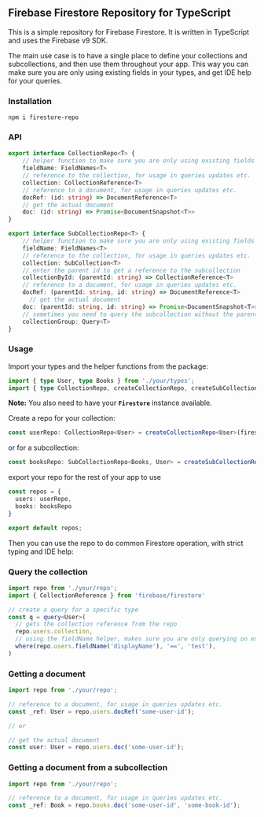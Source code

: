 ## Firebase Firestore Repository for TypeScript

This is a simple repository for Firebase Firestore. It is written in TypeScript and uses the Firebase v9 SDK.

The main use case is to have a single place to define your collections and subcollections, and then use them throughout your app. This way you can make sure you are only using existing fields in your types, and get IDE help for your queries.

### Installation

```npm i firestore-repo```

### API
```typescript
export interface CollectionRepo<T> {
    // helper function to make sure you are only using existing fields in your type
    fieldName: FieldNames<T>
    // reference to the collection, for usage in queries updates etc.
    collection: CollectionReference<T>
    // reference to a document, for usage in queries updates etc.
    docRef: (id: string) => DocumentReference<T>
    // get the actual document
    doc: (id: string) => Promise<DocumentSnapshot<T>>
}

export interface SubCollectionRepo<T> {
    // helper function to make sure you are only using existing fields in your type
    fieldName: FieldNames<T>
    // reference to the collection, for usage in queries updates etc.
    collection: SubCollection<T>
    // enter the parent id to get a reference to the subcollection
    collectionById: (parentId: string) => CollectionReference<T>
    // reference to a document, for usage in queries updates etc.
    docRef: (parentId: string, id: string) => DocumentReference<T>
      // get the actual document
    doc: (parentId: string, id: string) => Promise<DocumentSnapshot<T>>
    // sometimes you need to query the subcollection without the parentId, this uses collectionGroup from Firestore
    collectionGroup: Query<T>
}
```

### Usage

Import your types and the helper functions from the package:
```typescript
import { type User, type Books } from './your/types';
import { type CollectionRepo, createCollectionRepo, createSubCollectionRepo, type SubCollectionRepo } from 'firestore-repo'
```

**Note:** You also need to have your **`Firestore`** instance available. 

Create a repo for your collection:
```typescript
const userRepo: CollectionRepo<User> = createCollectionRepo<User>(firestore, 'users');
```

or for a subcollection:
```typescript
const booksRepo: SubCollectionRepo<Books, User> = createSubCollectionRepo<Books>(firestore, 'users', 'books');
```

export your repo for the rest of your app to use
```typescript
const repos = {
  users: userRepo,
  books: booksRepo
}

export default repos;
```

Then you can use the repo to do common Firestore operation, with strict typing and IDE help:

### Query the collection

```typescript   
import repo from './your/repo';
import { CollectionReference } from 'firebase/firestore'

// create a query for a specific type
const q = query<User>(
  // gets the collection reference from the repo
  repo.users.collection,
  // using the fieldName helper, makes sure you are only querying on existing fields in the User type
  where(repo.users.fieldName('displayName'), '==', 'test'),
)
```

### Getting a document
```typescript   
import repo from './your/repo';

// reference to a document, for usage in queries updates etc.
const _ref: User = repo.users.docRef('some-user-id');

// or

// get the actual document
const user: User = repo.users.doc('some-user-id');
```

### Getting a document from a subcollection
```typescript   
import repo from './your/repo';

// reference to a document, for usage in queries updates etc.
const _ref: Book = repo.books.doc('some-user-id', 'some-book-id');
```

